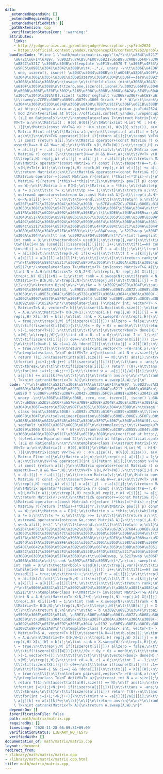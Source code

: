 ```yaml
---
data:
  _extendedDependsOn: []
  _extendedRequiredBy: []
  _extendedVerifiedWith: []
  _pathExtension: cpp
  _verificationStatusIcon: ':warning:'
  attributes:
    links:
    - http://judge.u-aizu.ac.jp/onlinejudge/description.jsp?id=2624
    - https://official.contest.yandex.ru/opencupXIX/contest/9262/problems/K
  bundledCode: "#line 1 \"math/matrix/matrix.cpp\"\n/*\n\t\u884C\u5217\u306E\u57FA\
    \u672C\u6F14\u7B97, \u9023\u7ACB\u4E00\u6B21\u65B9\u7A0B\u5F0F\u306E\u89E3, \u9006\
    \u884C\u5217 \u3068\u304B\n\ttemplate \u5F15\u6570 T \u306F\u4F53\u3067\u3042\u308B\
    \u5FC5\u8981\u304C\u3042\u308B\n\t+,-,*,/, unary -\n\t\u306E\u4ED6\u306B, zero,\
    \ one, iszero(), isone() \u304C\u3044\u308B\n\t\u6D6E\u52D5\u5C0F\u6570\u70B9\u3068\
    \u304B\u306E\u305F\u3081\u306Biszero\u3068\u304B\u306F==zero\u3092\u907F\u3051\
    \u3066\u3044\u308B\n\n\tusage:\n\t\tfield class (mint\u3068\u304B) \u3092\u7528\
    \u610F\u3059\u308B\n\t\tzero,one,iszero(),isone()\u3092\u66F8\u304F\n\n\tsolveLinearEquation\u306B\
    0\u500B\u306E\u5F0F\u3092\u5165\u308C\u308B\u3068\u6A2A\u5E45\u304C\u53D6\u5F97\
    \u3067\u304D\u305A[0].size() \u3067 segfault \u306E\u3067\u6CE8\u610F\n\n\tcomplexity:\n\
    \t\tsweep\u7CFB\u306F\u3059\u3079\u3066 O(rank * H * W)\n\t\trank\u304C\u5C0F\u3055\
    \u3044\u3068\u52DD\u624B\u306B\u8A08\u7B97\u91CF\u306F\u6E1B\u308B\n\n\tverified\
    \ at http://judge.u-aizu.ac.jp/onlinejudge/description.jsp?id=2624 (solveLinearEquarion\
    \ mod 2)\n\tverified at https://official.contest.yandex.ru/opencupXIX/contest/9262/problems/K\
    \ (sLE on Rationals)\n\n*/\n\ntemplate<class T>\nstruct Matrix{\n\tint H,W;\n\t\
    VV<T> a;\n\n\tMatrix() : H(0),W(0){}\n\tMatrix(int H,int W) : H(H),W(W),a( VV<T>(H,V<T>(W))\
    \ ){}\n\tMatrix(const VV<T>& v) : H(v.size()), W(v[0].size()), a(v){}\n\n\tstatic\
    \ Matrix E(int n){\n\t\tMatrix a(n,n);\n\t\trep(i,n) a[i][i] = 1;\n\t\treturn\
    \ a;\n\t}\n\n\tV<T>& operator[](int i){return a[i];}\n\tconst V<T>& operator[](int\
    \ i) const {return a[i];}\n\n\tMatrix operator+(const Matrix& r) const {\n\t\t\
    assert(H==r.H && W==r.W);\n\t\tVV<T> v(H,V<T>(W));\n\t\trep(i,H) rep(j,W) v[i][j]\
    \ = a[i][j] + r.a[i][j];\n\t\treturn Matrix(v);\n\t}\n\tMatrix operator-(const\
    \ Matrix& r) const {\n\t\tassert(H==r.H && W==r.W);\n\t\tVV<T> v(H,V<T>(W));\n\
    \t\trep(i,H) rep(j,W) v[i][j] = a[i][j] - r.a[i][j];\n\t\treturn Matrix(v);\n\t\
    }\n\tMatrix operator*(const Matrix& r) const {\n\t\tassert(W==r.H);\n\t\tVV<T>\
    \ v(H,V<T>(r.W));\n\t\trep(i,H) rep(k,W) rep(j,r.W) v[i][j] += a[i][k] * r.a[k][j];\n\
    \t\treturn Matrix(v);\n\t}\n\tMatrix& operator+=(const Matrix& r){return (*this)=(*this)+r;}\n\
    \tMatrix& operator-=(const Matrix& r){return (*this)=(*this)-r;}\n\tMatrix& operator*=(const\
    \ Matrix& r){return (*this)=(*this)*r;}\n\n\tMatrix pow(ll p) const {\n\t\tassert(H\
    \ == W);\n\t\tMatrix a = E(H);\n\t\tMatrix x = *this;\n\t\twhile(p){\n\t\t\tif(p&1)\
    \ a *= x;\n\t\t\tx *= x;\n\t\t\tp >>= 1;\n\t\t}\n\t\treturn a;\n\t}\n\n\tfriend\
    \ ostream& operator<<(ostream &o,const Matrix& A){\n\t\trep(i,A.H){\n\t\t\trep(j,A.W)\
    \ o<<A.a[i][j]<<\" \";\n\t\t\to<<endl;\n\t\t}\n\t\treturn o;\n\t}\n\n\t/*\n\t\t\
    \u526F\u4F5C\u7528\u304C\u3042\u308B, \u57FA\u672C\u7684\u306B\u81EA\u5206\u3067\
    \u3053\u308C\u3092\u547C\u3076\u3053\u3068\u306F\u306A\u3044\n\t\t\u6383\u304D\
    \u51FA\u3057\u6CD5\u3092\u3059\u308B\n\t\t\u5DE6\u304B\u3089var\u5217\u304C\u6383\
    \u304D\u51FA\u3059\u5BFE\u8C61\u3067\u3001\u305D\u308C\u3088\u308A\u53F3\u306F\
    \u540C\u6642\u306B\u5024\u3092\u5909\u66F4\u3059\u308B\u3060\u3051(e.g. \u9006\
    \u884C\u5217\u306F\u53F3\u306B\u5358\u4F4D\u884C\u5217\u304A\u3044\u3066\u304B\
    \u3089\u6383\u304D\u51FA\u3059)\n\t\t\u884Cswap, \u5217swap \u306F\u884C\u308F\
    \u306A\u3044\n\n\t\trank \u3092\u8FD4\u3059\n\t*/\n\tint sweep(int var){\n\t\t\
    int rank = 0;\n\t\tvector<bool> used(H);\n\t\trep(j,var){\n\t\t\tint i=0;\n\t\t\
    \twhile(i<H && (used[i]||iszero(a[i][j]))) i++;\n\t\t\tif(i==H) continue;\n\t\t\
    \tused[i] = true;\n\t\t\trank++;\n\t\t\tT t = a[i][j];\n\t\t\trep(k,W) a[i][k]\
    \ = a[i][k]/t;\n\t\t\trep(k,H) if(k!=i){\n\t\t\t\tT t = a[k][j];\n\t\t\t\trep(l,W)\
    \ a[k][l] = a[k][l]-a[i][l]*t;\n\t\t\t}\n\t\t}\n\t\treturn rank;\n\t}\n\n};\n\n\
    /*\n\t\u9006\u884C\u5217\u3092\u8FD4\u3059\n\t\u306A\u3051\u308C\u30700*0\u884C\
    \u5217\n*/\ntemplate<class T>\nMatrix<T> inv(const Matrix<T>& A){\n\tassert(A.H==A.W);\n\
    \tint N = A.H;\n\tMatrix<T> X(N,2*N);\n\trep(i,N) rep(j,N) X[i][j] = A[i][j];\n\
    \trep(i,N) X[i][i+N] = 1;\n\tint rank = X.sweep(N);\n\tif(rank < N) return Matrix<T>();\n\
    \tMatrix<T> B(N,N);\n\trep(i,N){\n\t\trep(j,N){\n\t\t\tB[i][j] = X[i][j+N];\n\t\
    \t}\n\t}\n\treturn B;\n}\n\n/*\n\tAx = b \u3092\u89E3\u304F\n\tpair(\u89E3\u7A7A\
    \u9593\u306E\u6B21\u5143, \u89E3\u306E\u3046\u3061\u3072\u3068\u3064) \u3092\u8FD4\
    \u3059\n\t\u89E3\u304C\u5B58\u5728\u3057\u306A\u3044\u306A\u3089(-1,{})\n\n\t\u89E3\
    \u3092\u8907\u6570\u5F97\u305F\u3044 \u2192 \u30E9\u30F3\u30C0\u30E0\u306A\u5F0F\
    \u3092\u8FFD\u52A0?\n*/\ntemplate<class T>\npair< int, vector<T> > solveLinearEquation(const\
    \ Matrix<T>& A, vector<T> b){\n\tassert(A.H==(int)b.size());\n\tint H = A.H, W\
    \ = A.W;\n\n\tMatrix<T> X(H,W+1);\n\trep(i,H) rep(j,W) X[i][j] = A[i][j];\n\t\
    rep(i,H) X[i][W] = b[i];\n\tint rank = X.sweep(W);\n\trep(i,H){\n\t\tbool allzero\
    \ = true;\n\t\trep(j,W) if(!iszero(X[i][j])) allzero = false;\n\t\tif(allzero){\n\
    \t\t\tif(!iszero(X[i][W])){\t\t//0x + 0y + 0z = non0\n\t\t\t\treturn pair<int,vector<T>\
    \ >(-1,vector<T>());\n\t\t\t}\n\t\t}\n\t}\n\tvector<bool> done(H);\n\tvector<T>\
    \ x(W);\n\trep(j,W){\n\t\tint c0 = 0, c1 = 0;\n\t\tint I = -1;\n\t\trep(i,H){\n\
    \t\t\tif(iszero(X[i][j])) c0++;\n\t\t\telse if(isone(X[i][j])) c1++,I=i;\n\t\t\
    }\n\t\tif(c0==H-1 && c1==1 && !done[I]){\n\t\t\tx[j] = X[I][W];\n\t\t\tdone[I]\
    \ = true;\n\t\t}\n\t}\n\treturn pair<int,vector<T> >(W-rank,x);\n}\n\n/*\n\tdeterminant\n\
    */\ntemplate<class T>\nT det(VV<T> a){\n\tconst int N = a.size();\n\tif(N == 0)\
    \ return T(1);\n\tassert(int(a[0].size()) == N);\n\tT ans(1);\n\trep(i,N){\n\t\
    \tfor(int j=i+1;j<N;j++) if(!iszero(a[j][i])){\n\t\t\tans = -ans;\n\t\t\tswap(a[j],a[i]);\n\
    \t\t\tbreak;\n\t\t}\n\t\tif(iszero(a[i][i])) return T(0);\n\t\tans *= a[i][i];\n\
    \t\tfor(int j=i+1;j<N;j++){\n\t\t\tmint w = -a[j][i]/a[i][i];\n\t\t\tfor(int k=i;k<N;k++)\
    \ a[j][k] += a[i][k]*w;\n\t\t}\n\t}\n\treturn ans;\n}\n\n/*\n\trank\n*/\ntemplate<class\
    \ T>\nint getrank(Matrix<T> A){\n\treturn A.sweep(A.W);\n}\n"
  code: "/*\n\t\u884C\u5217\u306E\u57FA\u672C\u6F14\u7B97, \u9023\u7ACB\u4E00\u6B21\
    \u65B9\u7A0B\u5F0F\u306E\u89E3, \u9006\u884C\u5217 \u3068\u304B\n\ttemplate \u5F15\
    \u6570 T \u306F\u4F53\u3067\u3042\u308B\u5FC5\u8981\u304C\u3042\u308B\n\t+,-,*,/,\
    \ unary -\n\t\u306E\u4ED6\u306B, zero, one, iszero(), isone() \u304C\u3044\u308B\
    \n\t\u6D6E\u52D5\u5C0F\u6570\u70B9\u3068\u304B\u306E\u305F\u3081\u306Biszero\u3068\
    \u304B\u306F==zero\u3092\u907F\u3051\u3066\u3044\u308B\n\n\tusage:\n\t\tfield\
    \ class (mint\u3068\u304B) \u3092\u7528\u610F\u3059\u308B\n\t\tzero,one,iszero(),isone()\u3092\
    \u66F8\u304F\n\n\tsolveLinearEquation\u306B0\u500B\u306E\u5F0F\u3092\u5165\u308C\
    \u308B\u3068\u6A2A\u5E45\u304C\u53D6\u5F97\u3067\u304D\u305A[0].size() \u3067\
    \ segfault \u306E\u3067\u6CE8\u610F\n\n\tcomplexity:\n\t\tsweep\u7CFB\u306F\u3059\
    \u3079\u3066 O(rank * H * W)\n\t\trank\u304C\u5C0F\u3055\u3044\u3068\u52DD\u624B\
    \u306B\u8A08\u7B97\u91CF\u306F\u6E1B\u308B\n\n\tverified at http://judge.u-aizu.ac.jp/onlinejudge/description.jsp?id=2624\
    \ (solveLinearEquarion mod 2)\n\tverified at https://official.contest.yandex.ru/opencupXIX/contest/9262/problems/K\
    \ (sLE on Rationals)\n\n*/\n\ntemplate<class T>\nstruct Matrix{\n\tint H,W;\n\t\
    VV<T> a;\n\n\tMatrix() : H(0),W(0){}\n\tMatrix(int H,int W) : H(H),W(W),a( VV<T>(H,V<T>(W))\
    \ ){}\n\tMatrix(const VV<T>& v) : H(v.size()), W(v[0].size()), a(v){}\n\n\tstatic\
    \ Matrix E(int n){\n\t\tMatrix a(n,n);\n\t\trep(i,n) a[i][i] = 1;\n\t\treturn\
    \ a;\n\t}\n\n\tV<T>& operator[](int i){return a[i];}\n\tconst V<T>& operator[](int\
    \ i) const {return a[i];}\n\n\tMatrix operator+(const Matrix& r) const {\n\t\t\
    assert(H==r.H && W==r.W);\n\t\tVV<T> v(H,V<T>(W));\n\t\trep(i,H) rep(j,W) v[i][j]\
    \ = a[i][j] + r.a[i][j];\n\t\treturn Matrix(v);\n\t}\n\tMatrix operator-(const\
    \ Matrix& r) const {\n\t\tassert(H==r.H && W==r.W);\n\t\tVV<T> v(H,V<T>(W));\n\
    \t\trep(i,H) rep(j,W) v[i][j] = a[i][j] - r.a[i][j];\n\t\treturn Matrix(v);\n\t\
    }\n\tMatrix operator*(const Matrix& r) const {\n\t\tassert(W==r.H);\n\t\tVV<T>\
    \ v(H,V<T>(r.W));\n\t\trep(i,H) rep(k,W) rep(j,r.W) v[i][j] += a[i][k] * r.a[k][j];\n\
    \t\treturn Matrix(v);\n\t}\n\tMatrix& operator+=(const Matrix& r){return (*this)=(*this)+r;}\n\
    \tMatrix& operator-=(const Matrix& r){return (*this)=(*this)-r;}\n\tMatrix& operator*=(const\
    \ Matrix& r){return (*this)=(*this)*r;}\n\n\tMatrix pow(ll p) const {\n\t\tassert(H\
    \ == W);\n\t\tMatrix a = E(H);\n\t\tMatrix x = *this;\n\t\twhile(p){\n\t\t\tif(p&1)\
    \ a *= x;\n\t\t\tx *= x;\n\t\t\tp >>= 1;\n\t\t}\n\t\treturn a;\n\t}\n\n\tfriend\
    \ ostream& operator<<(ostream &o,const Matrix& A){\n\t\trep(i,A.H){\n\t\t\trep(j,A.W)\
    \ o<<A.a[i][j]<<\" \";\n\t\t\to<<endl;\n\t\t}\n\t\treturn o;\n\t}\n\n\t/*\n\t\t\
    \u526F\u4F5C\u7528\u304C\u3042\u308B, \u57FA\u672C\u7684\u306B\u81EA\u5206\u3067\
    \u3053\u308C\u3092\u547C\u3076\u3053\u3068\u306F\u306A\u3044\n\t\t\u6383\u304D\
    \u51FA\u3057\u6CD5\u3092\u3059\u308B\n\t\t\u5DE6\u304B\u3089var\u5217\u304C\u6383\
    \u304D\u51FA\u3059\u5BFE\u8C61\u3067\u3001\u305D\u308C\u3088\u308A\u53F3\u306F\
    \u540C\u6642\u306B\u5024\u3092\u5909\u66F4\u3059\u308B\u3060\u3051(e.g. \u9006\
    \u884C\u5217\u306F\u53F3\u306B\u5358\u4F4D\u884C\u5217\u304A\u3044\u3066\u304B\
    \u3089\u6383\u304D\u51FA\u3059)\n\t\t\u884Cswap, \u5217swap \u306F\u884C\u308F\
    \u306A\u3044\n\n\t\trank \u3092\u8FD4\u3059\n\t*/\n\tint sweep(int var){\n\t\t\
    int rank = 0;\n\t\tvector<bool> used(H);\n\t\trep(j,var){\n\t\t\tint i=0;\n\t\t\
    \twhile(i<H && (used[i]||iszero(a[i][j]))) i++;\n\t\t\tif(i==H) continue;\n\t\t\
    \tused[i] = true;\n\t\t\trank++;\n\t\t\tT t = a[i][j];\n\t\t\trep(k,W) a[i][k]\
    \ = a[i][k]/t;\n\t\t\trep(k,H) if(k!=i){\n\t\t\t\tT t = a[k][j];\n\t\t\t\trep(l,W)\
    \ a[k][l] = a[k][l]-a[i][l]*t;\n\t\t\t}\n\t\t}\n\t\treturn rank;\n\t}\n\n};\n\n\
    /*\n\t\u9006\u884C\u5217\u3092\u8FD4\u3059\n\t\u306A\u3051\u308C\u30700*0\u884C\
    \u5217\n*/\ntemplate<class T>\nMatrix<T> inv(const Matrix<T>& A){\n\tassert(A.H==A.W);\n\
    \tint N = A.H;\n\tMatrix<T> X(N,2*N);\n\trep(i,N) rep(j,N) X[i][j] = A[i][j];\n\
    \trep(i,N) X[i][i+N] = 1;\n\tint rank = X.sweep(N);\n\tif(rank < N) return Matrix<T>();\n\
    \tMatrix<T> B(N,N);\n\trep(i,N){\n\t\trep(j,N){\n\t\t\tB[i][j] = X[i][j+N];\n\t\
    \t}\n\t}\n\treturn B;\n}\n\n/*\n\tAx = b \u3092\u89E3\u304F\n\tpair(\u89E3\u7A7A\
    \u9593\u306E\u6B21\u5143, \u89E3\u306E\u3046\u3061\u3072\u3068\u3064) \u3092\u8FD4\
    \u3059\n\t\u89E3\u304C\u5B58\u5728\u3057\u306A\u3044\u306A\u3089(-1,{})\n\n\t\u89E3\
    \u3092\u8907\u6570\u5F97\u305F\u3044 \u2192 \u30E9\u30F3\u30C0\u30E0\u306A\u5F0F\
    \u3092\u8FFD\u52A0?\n*/\ntemplate<class T>\npair< int, vector<T> > solveLinearEquation(const\
    \ Matrix<T>& A, vector<T> b){\n\tassert(A.H==(int)b.size());\n\tint H = A.H, W\
    \ = A.W;\n\n\tMatrix<T> X(H,W+1);\n\trep(i,H) rep(j,W) X[i][j] = A[i][j];\n\t\
    rep(i,H) X[i][W] = b[i];\n\tint rank = X.sweep(W);\n\trep(i,H){\n\t\tbool allzero\
    \ = true;\n\t\trep(j,W) if(!iszero(X[i][j])) allzero = false;\n\t\tif(allzero){\n\
    \t\t\tif(!iszero(X[i][W])){\t\t//0x + 0y + 0z = non0\n\t\t\t\treturn pair<int,vector<T>\
    \ >(-1,vector<T>());\n\t\t\t}\n\t\t}\n\t}\n\tvector<bool> done(H);\n\tvector<T>\
    \ x(W);\n\trep(j,W){\n\t\tint c0 = 0, c1 = 0;\n\t\tint I = -1;\n\t\trep(i,H){\n\
    \t\t\tif(iszero(X[i][j])) c0++;\n\t\t\telse if(isone(X[i][j])) c1++,I=i;\n\t\t\
    }\n\t\tif(c0==H-1 && c1==1 && !done[I]){\n\t\t\tx[j] = X[I][W];\n\t\t\tdone[I]\
    \ = true;\n\t\t}\n\t}\n\treturn pair<int,vector<T> >(W-rank,x);\n}\n\n/*\n\tdeterminant\n\
    */\ntemplate<class T>\nT det(VV<T> a){\n\tconst int N = a.size();\n\tif(N == 0)\
    \ return T(1);\n\tassert(int(a[0].size()) == N);\n\tT ans(1);\n\trep(i,N){\n\t\
    \tfor(int j=i+1;j<N;j++) if(!iszero(a[j][i])){\n\t\t\tans = -ans;\n\t\t\tswap(a[j],a[i]);\n\
    \t\t\tbreak;\n\t\t}\n\t\tif(iszero(a[i][i])) return T(0);\n\t\tans *= a[i][i];\n\
    \t\tfor(int j=i+1;j<N;j++){\n\t\t\tmint w = -a[j][i]/a[i][i];\n\t\t\tfor(int k=i;k<N;k++)\
    \ a[j][k] += a[i][k]*w;\n\t\t}\n\t}\n\treturn ans;\n}\n\n/*\n\trank\n*/\ntemplate<class\
    \ T>\nint getrank(Matrix<T> A){\n\treturn A.sweep(A.W);\n}"
  dependsOn: []
  isVerificationFile: false
  path: math/matrix/matrix.cpp
  requiredBy: []
  timestamp: '2020-11-28 06:09:31+09:00'
  verificationStatus: LIBRARY_NO_TESTS
  verifiedWith: []
documentation_of: math/matrix/matrix.cpp
layout: document
redirect_from:
- /library/math/matrix/matrix.cpp
- /library/math/matrix/matrix.cpp.html
title: math/matrix/matrix.cpp
---
```

